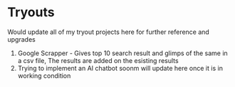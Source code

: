 # Tryouts
Would update all of my tryout projects here for further reference and upgrades

1) Google Scrapper - Gives top 10 search result and glimps of the same in a csv file, The results are added on the esisting results
2) Trying to implement an AI chatbot soonm will update here once it is in working condition
